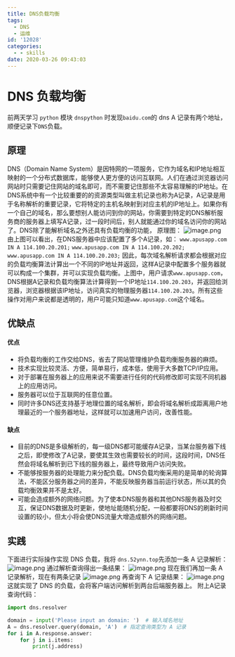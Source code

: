 ```yaml
---
title: DNS负载均衡
tags:
  - DNS
  - 运维
id: '12028'
categories:
  - - skills
date: 2020-03-26 09:43:03
---
```


# DNS 负载均衡

前两天学习 `python` 模块 `dnspython` 时发现`baidu.com`的 dns A 记录有两个地址，顺便记录下`DNS`负载。

## 原理

DNS（Domain Name System）是因特网的一项服务，它作为域名和IP地址相互映射的一个分布式数据库，能够使人更方便的访问互联网。人们在通过浏览器访问网站时只需要记住网站的域名即可，而不需要记住那些不太容易理解的IP地址。在DNS系统中有一个比较重要的的资源类型叫做主机记录也称为A记录，A记录是用于名称解析的重要记录，它将特定的主机名映射到对应主机的IP地址上。如果你有一个自己的域名，那么要想别人能访问到你的网站，你需要到特定的DNS解析服务商的服务器上填写A记录，过一段时间后，别人就能通过你的域名访问你的网站了。DNS除了能解析域名之外还具有负载均衡的功能，<!--more--> 原理图： ![image.png](https://i.loli.net/2020/03/26/LJTnrHxjYgchG6X.png) 由上图可以看出，在DNS服务器中应该配置了多个A记录，如： `www.apusapp.com IN A 114.100.20.201;` `www.apusapp.com IN A 114.100.20.202;` `www.apusapp.com IN A 114.100.20.203;` 因此，每次域名解析请求都会根据对应的负载均衡算法计算出一个不同的IP地址并返回，这样A记录中配置多个服务器就可以构成一个集群，并可以实现负载均衡。上图中，用户请求`www.apusapp.com`，DNS根据A记录和负载均衡算法计算得到一个IP地址`114.100.20.203`，并返回给浏览器，浏览器根据该IP地址，访问真实的物理服务器`114.100.20.203`。所有这些操作对用户来说都是透明的，用户可能只知道`www.apusapp.com`这个域名。

## 优缺点

#### 优点

*   将负载均衡的工作交给DNS，省去了网站管理维护负载均衡服务器的麻烦。
*   技术实现比较灵活、方便，简单易行，成本低，使用于大多数TCP/IP应用。
*   对于部署在服务器上的应用来说不需要进行任何的代码修改即可实现不同机器上的应用访问。
*   服务器可以位于互联网的任意位置。
*   同时许多DNS还支持基于地理位置的域名解析，即会将域名解析成距离用户地理最近的一个服务器地址，这样就可以加速用户访问，改善性能。

#### 缺点

*   目前的DNS是多级解析的，每一级DNS都可能缓存A记录，当某台服务器下线之后，即使修改了A记录，要使其生效也需要较长的时间，这段时间，DNS任然会将域名解析到已下线的服务器上，最终导致用户访问失败。
*   不能够按服务器的处理能力来分配负载。DNS负载均衡采用的是简单的轮询算法，不能区分服务器之间的差异，不能反映服务器当前运行状态，所以其的负载均衡效果并不是太好。
*   可能会造成额外的网络问题。为了使本DNS服务器和其他DNS服务器及时交互，保证DNS数据及时更新，使地址能随机分配，一般都要将DNS的刷新时间设置的较小，但太小将会使DNS流量大增造成额外的网络问题。

## 实践

下面进行实际操作实现 DNS 负载，我将 `dns.52ynn.top`先添加一条 A 记录解析： ![image.png](https://i.loli.net/2020/03/26/wKhDOxCb8V6Fmko.png) 通过解析查询得出一条结果： ![image.png](https://i.loli.net/2020/03/26/FNaXeLZRAvgc3ni.png) 现在我们再加一条 A 记录解析，现在有两条记录 ![image.png](https://i.loli.net/2020/03/26/XvCNMUBnW4eJwVk.png) 再查询下 A 记录结果： ![image.png](https://i.loli.net/2020/03/26/lxFb6LINgOPD4tm.png) 这就实现了 DNS 的负载，会将客户端访问解析到两台后端服务器上。 附上A记录查询代码：

```python
import dns.resolver

domain = input('Please input an domain: ')  # 输入域名地址
A = dns.resolver.query(domain, 'A')  # 指定查询类型为 A 记录
for i in A.response.answer:
    for j in i.items:
        print(j.address)

```
